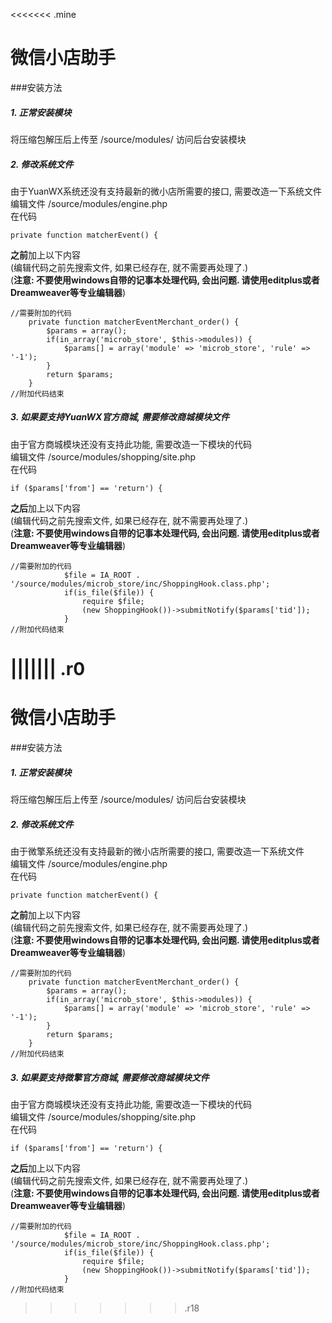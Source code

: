 <<<<<<< .mine
# 微信小店助手

###安装方法
##### 1. 正常安装模块  
将压缩包解压后上传至 /source/modules/ 访问后台安装模块


##### 2. 修改系统文件
由于YuanWX系统还没有支持最新的微小店所需要的接口, 需要改造一下系统文件  
编辑文件 /source/modules/engine.php  
在代码
```
private function matcherEvent() {
```
**之前**加上以下内容  
(编辑代码之前先搜索文件, 如果已经存在, 就不需要再处理了.)  
(**注意: 不要使用windows自带的记事本处理代码, 会出问题. 请使用editplus或者Dreamweaver等专业编辑器**)  
```
//需要附加的代码
	private function matcherEventMerchant_order() {
		$params = array();
		if(in_array('microb_store', $this->modules)) {
			$params[] = array('module' => 'microb_store', 'rule' => '-1');
		}
		return $params;
	}
//附加代码结束

```


##### 3. 如果要支持YuanWX官方商城, 需要修改商城模块文件
由于官方商城模块还没有支持此功能, 需要改造一下模块的代码  
编辑文件 /source/modules/shopping/site.php  
在代码
```
if ($params['from'] == 'return') {
```
**之后**加上以下内容  
(编辑代码之前先搜索文件, 如果已经存在, 就不需要再处理了.)  
(**注意: 不要使用windows自带的记事本处理代码, 会出问题. 请使用editplus或者Dreamweaver等专业编辑器**)  
```
//需要附加的代码
            $file = IA_ROOT . '/source/modules/microb_store/inc/ShoppingHook.class.php';
            if(is_file($file)) {
                require $file;
                (new ShoppingHook())->submitNotify($params['tid']);
            }
//附加代码结束

```
||||||| .r0
=======
# 微信小店助手

###安装方法
##### 1. 正常安装模块  
将压缩包解压后上传至 /source/modules/ 访问后台安装模块


##### 2. 修改系统文件
由于微擎系统还没有支持最新的微小店所需要的接口, 需要改造一下系统文件  
编辑文件 /source/modules/engine.php  
在代码
```
private function matcherEvent() {
```
**之前**加上以下内容  
(编辑代码之前先搜索文件, 如果已经存在, 就不需要再处理了.)  
(**注意: 不要使用windows自带的记事本处理代码, 会出问题. 请使用editplus或者Dreamweaver等专业编辑器**)  
```
//需要附加的代码
	private function matcherEventMerchant_order() {
		$params = array();
		if(in_array('microb_store', $this->modules)) {
			$params[] = array('module' => 'microb_store', 'rule' => '-1');
		}
		return $params;
	}
//附加代码结束

```


##### 3. 如果要支持微擎官方商城, 需要修改商城模块文件
由于官方商城模块还没有支持此功能, 需要改造一下模块的代码  
编辑文件 /source/modules/shopping/site.php  
在代码
```
if ($params['from'] == 'return') {
```
**之后**加上以下内容  
(编辑代码之前先搜索文件, 如果已经存在, 就不需要再处理了.)  
(**注意: 不要使用windows自带的记事本处理代码, 会出问题. 请使用editplus或者Dreamweaver等专业编辑器**)  
```
//需要附加的代码
            $file = IA_ROOT . '/source/modules/microb_store/inc/ShoppingHook.class.php';
            if(is_file($file)) {
                require $file;
                (new ShoppingHook())->submitNotify($params['tid']);
            }
//附加代码结束

```
>>>>>>> .r18
